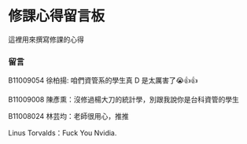 # 修課心得留言板

這裡用來撰寫修課的心得

### 留言

B11009054 徐柏揚: 咱們資管系的學生真 D 是太厲害了😭👍👍

B11009008 陳彥熏：沒修過楊大刀的統計學，別跟我說你是台科資管的學生

B11008024 林芸均：老師很用心，推推

Linus Torvalds：Fuck You Nvidia.